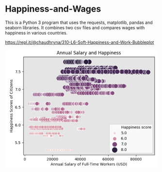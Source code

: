 # Happiness-and-Wages

This is a Python 3 program that uses the requests, matplotlib, pandas and seaborn libraries.  It combines two csv files and compares wages with happiness in various countries.

https://repl.it/@chaudhryna/310-L6-Soft-Happiness-and-Work-Bubbleplot

![Annual Salary and Happiness](salary_and_happiness.png)
